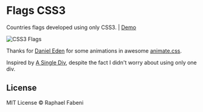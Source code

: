 Flags CSS3
===========

Countries flags developed using only CSS3. | [Demo](http://raphaelfabeni.github.io/flags-css3)

![CSS3 Flags](https://cloud.githubusercontent.com/assets/1345662/4113601/89ee9eca-3251-11e4-8986-dd99ec515595.png)

Thanks for [Daniel Eden](https://twitter.com/_dte) for some animations in awesome [animate.css](http://daneden.github.io/animate.css).

Inspired by [A Single Div](http://lynnandtonic.github.io/a-single-div/), despite the fact I didn't worry about using only one div.

## License

MIT License © Raphael Fabeni
